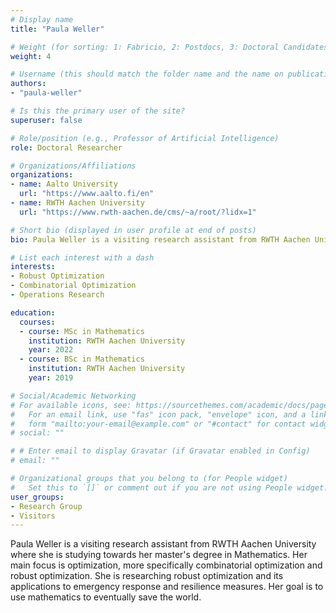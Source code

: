 ```yaml
---
# Display name
title: "Paula Weller"

# Weight (for sorting: 1: Fabricio, 2: Postdocs, 3: Doctoral Candidates, 4: Research Assistants)
weight: 4

# Username (this should match the folder name and the name on publications)
authors:
- "paula-weller"

# Is this the primary user of the site?
superuser: false

# Role/position (e.g., Professor of Artificial Intelligence)
role: Doctoral Researcher

# Organizations/Affiliations
organizations:
- name: Aalto University
  url: "https://www.aalto.fi/en"
- name: RWTH Aachen University
  url: "https://www.rwth-aachen.de/cms/~a/root/?lidx=1"

# Short bio (displayed in user profile at end of posts)
bio: Paula Weller is a visiting research assistant from RWTH Aachen University studying towards her master's degree in Mathematics.

# List each interest with a dash
interests:
- Robust Optimization
- Combinatorial Optimization
- Operations Research

education:
  courses:
  - course: MSc in Mathematics
    institution: RWTH Aachen University
    year: 2022
  - course: BSc in Mathematics
    institution: RWTH Aachen University
    year: 2019

# Social/Academic Networking
# For available icons, see: https://sourcethemes.com/academic/docs/page-builder/#icons
#   For an email link, use "fas" icon pack, "envelope" icon, and a link in the
#   form "mailto:your-email@example.com" or "#contact" for contact widget.
# social: ""

# # Enter email to display Gravatar (if Gravatar enabled in Config)
# email: ""

# Organizational groups that you belong to (for People widget)
#   Set this to `[]` or comment out if you are not using People widget.
user_groups:
- Research Group
- Visitors
---
```


Paula Weller is a visiting research assistant from RWTH Aachen University where she is studying towards her master's degree in Mathematics. Her main focus is optimization, more specifically combinatorial optimization and robust optimization. She is researching robust optimization and its applications to emergency response and resilience measures. Her goal is to use mathematics to eventually save the world.